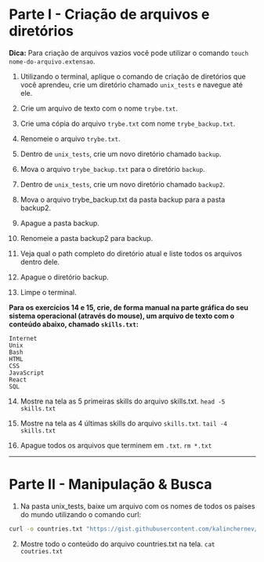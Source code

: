 # Parte I - Criação de arquivos e diretórios

**Dica:** Para criação de arquivos vazios você pode utilizar o comando `touch nome-do-arquivo.extensao`.

1. Utilizando o terminal, aplique o comando de criação de diretórios que você aprendeu, crie um diretório chamado `unix_tests` e navegue até ele.

2. Crie um arquivo de texto com o nome `trybe.txt`.

3. Crie uma cópia do arquivo `trybe.txt` com nome `trybe_backup.txt`.

4. Renomeie o arquivo `trybe.txt`.

5. Dentro de `unix_tests`, crie um novo diretório chamado `backup`.

6. Mova o arquivo `trybe_backup.txt` para o diretório `backup`.

7. Dentro de `unix_tests`, crie um novo diretório chamado `backup2`.

8. Mova o arquivo trybe_backup.txt da pasta backup para a pasta backup2.

9. Apague a pasta backup.

10. Renomeie a pasta backup2 para backup.

11. Veja qual o path completo do diretório atual e liste todos os arquivos dentro dele.

12. Apague o diretório backup.

13. Limpe o terminal.

**Para os exercícios 14 e 15, crie, de forma manual na parte gráfica do seu sistema operacional (através do mouse), um arquivo de texto com o conteúdo abaixo, chamado `skills.txt`:**

```
Internet
Unix
Bash
HTML
CSS
JavaScript
React
SQL
```

14. Mostre na tela as 5 primeiras skills do arquivo skills.txt.
    `head -5 skills.txt`

15. Mostre na tela as 4 últimas skills do arquivo `skills.txt`. `tail -4 skills.txt`

16. Apague todos os arquivos que terminem em `.txt`. `rm *.txt`

---

# Parte II - Manipulação & Busca

1. Na pasta unix_tests, baixe um arquivo com os nomes de todos os países do mundo utilizando o comando curl:

```sh
curl -o countries.txt "https://gist.githubusercontent.com/kalinchernev/486393efcca01623b18d/raw/daa24c9fea66afb7d68f8d69f0c4b8eeb9406e83/countries"
```

2. Mostre todo o conteúdo do arquivo countries.txt na tela. `cat coutries.txt`
